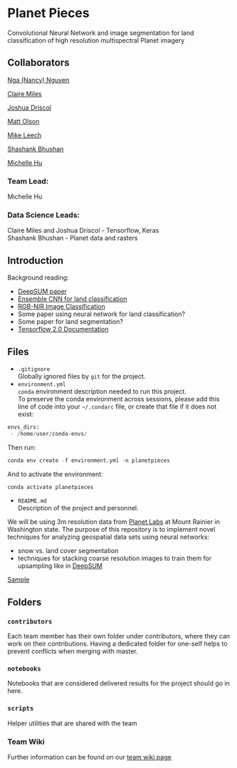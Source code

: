 # Planet Pieces
Convolutional Neural Network and image segmentation for land classification of high resolution multispectral Planet imagery   

## Collaborators  
[Nga (Nancy) Nguyen](https://github.com/NgaNguyen87)
  
[Claire Miles](https://github.com/clairemiles)  

[Joshua Driscol](https://github.com/Jakidxav)

[Matt Olson](https://github.com/mattols)

[Mike Leech](https://github.com/mikeleech)

[Shashank Bhushan](https://github.com/ShashankBice)

[Michelle Hu](https://github.com/jmichellehu)


### Team Lead:  
Michelle Hu

### Data Science Leads:  
Claire Miles and Joshua Driscol - Tensorflow, Keras  
Shashank Bhushan - Planet data and rasters  


## Introduction
Background reading:
- [DeepSUM paper](https://arxiv.org/pdf/1907.06490.pdf)
- [Ensemble CNN for land classification](https://ieeexplore.ieee.org/abstract/document/8334746)
- [RGB-NIR Image Classification](https://ieeexplore.ieee.org/document/8630948)
- Some paper using neural network for land classification?
- Some paper for land segmentation?
- [Tensorflow 2.0 Documentation](https://www.tensorflow.org/beta/)

## Files

* `.gitignore`
<br> Globally ignored files by `git` for the project.  
* `environment.yml`
<br> `conda` environment description needed to run this project.  
To preserve the conda environment across sessions, please add this line of code into your `~/.condarc` file, or create that file if it does not exist:
```python
envs_dirs:
 - /home/user/conda-envs/
```

Then run:
```python
conda env create -f environment.yml -n planetpieces
```

And to activate the environment:
```python
conda activate planetpieces
```

* `README.md`
<br> Description of the project and personnel. 

We will be using 3m resolution data from [Planet Labs](https://www.planet.com/) at Mount Rainier in Washington state. The purpose of this repository is to implement novel techniques for analyzing geospatial data sets using neural networks:
- snow vs. land cover segmentation
- techniques for stacking coarse resolution images to train them for upsampling like in [DeepSUM](https://github.com/diegovalsesia/deepsum) 

[Sample](https://geohackweek.github.io/wiki/github_project_management.html#project-guidelines)


## Folders

### `contributors`
Each team member has their own folder under contributors, where they can work on their contributions. Having a dedicated folder for one-self helps to prevent conflicts when merging with master.  

### `notebooks`
Notebooks that are considered delivered results for the project should go in here.  

### `scripts`
Helper utilities that are shared with the team  


### Team Wiki
Further information can be found on our [team wiki page](https://github.com/geohackweek/ghw2019_planetpieces/wiki)

